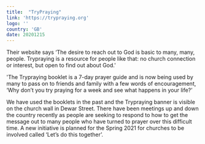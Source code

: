 ```yaml
---
title:  "TryPraying"
link: 'https://trypraying.org'
logo: ''
country: 'GB'
date: 20201215
---
```

Their website says ‘The desire to reach out to God is basic to many, many, people.  Trypraying is a resource for people like that: no church connection or interest, but open to find out about God.'  

'The Trypraying booklet is a 7-day prayer guide and is now being used by many to pass on to friends and family with a few words of encouragement, ‘Why don’t you try praying for a week and see what happens in your life?’

We have used the booklets in the past and the Trypraying banner is visible on the church wall in Dewar Street.  There have been meetings up and down the country recently as people are seeking to respond to how to get the message out to many people who have turned to prayer over this difficult time.  A new initiative is planned for the Spring 2021 for churches to be involved called ‘Let’s do this together’.

